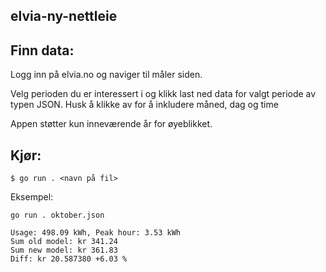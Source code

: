 ## elvia-ny-nettleie

## Finn data:
Logg inn på elvia.no og naviger til måler siden.

Velg perioden du er interessert i og klikk last ned data 
for valgt periode av typen JSON. Husk å klikke av for å inkludere
måned, dag og time

Appen støtter kun inneværende år for øyeblikket.

## Kjør:
`$ go run . <navn på fil>`

Eksempel:

`go run . oktober.json`

```
Usage: 498.09 kWh, Peak hour: 3.53 kWh
Sum old model: kr 341.24
Sum new model: kr 361.83
Diff: kr 20.587380 +6.03 %

```